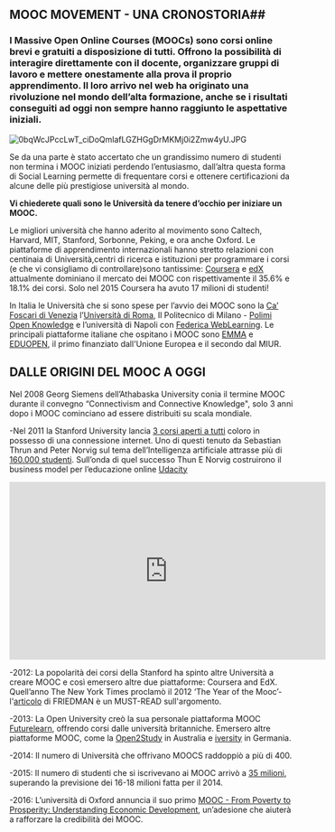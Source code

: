 
## MOOC MOVEMENT - UNA CRONOSTORIA##

### I Massive Open Online Courses (MOOCs) sono corsi online brevi e gratuiti a disposizione di tutti. Offrono la possibilità di interagire direttamente con il docente, organizzare gruppi di lavoro e mettere onestamente alla prova il proprio apprendimento. Il loro arrivo nel web ha originato una rivoluzione nel mondo dell’alta formazione, anche se i risultati conseguiti ad oggi non sempre hanno raggiunto le aspettative iniziali.

![0bqWcJPccLwT_ciDoQmlafLGZHGgDrMKMj0i2Zmw4yU.JPG]({{site.baseurl}}/_posts/0bqWcJPccLwT_ciDoQmlafLGZHGgDrMKMj0i2Zmw4yU.JPG)


Se da una parte è stato accertato che un grandissimo numero di studenti non termina i MOOC iniziati perdendo l’entusiasmo, dall’altra questa forma di Social Learning permette di frequentare corsi e ottenere certificazioni da alcune delle più prestigiose università al mondo. 

**Vi chiederete quali sono le Università da tenere d’occhio per iniziare un MOOC.**

Le migliori università che hanno aderito al movimento sono  Caltech, Harvard, MIT, Stanford, Sorbonne, Peking, e ora anche Oxford.
Le piattaforme di apprendimento internazionali hanno stretto relazioni con centinaia di Università,centri di ricerca e istituzioni per programmare i corsi (e che vi consigliamo di controllare)sono tantissime: [Coursera](https://www.coursera.org/) e [edX](https://www.edx.org/)  attualmente dominiano il mercato dei MOOC con rispettivamente il 35.6% e 18.1%  dei corsi.  Solo nel 2015 Coursera ha avuto 17 milioni di studenti!

In Italia le Università che si sono spese per l’avvio dei MOOC sono la [Ca’ Foscari di Venezia](http://ok.unive.it/) l’[Università di Roma](https://www.coursera.org/sapienza), Il Politecnico di Milano - [Polimi Open Knowledge](https://www.pok.polimi.it/) e l’università di Napoli con [Federica WebLearning](http://www.federica.eu/). Le principali piattaforme italiane che ospitano i MOOC sono [EMMA](http://platform.europeanmoocs.eu/) e [EDUOPEN](http://eduopen.org/), il primo finanziato dall'Unione Europea e il secondo dal MIUR.

## DALLE ORIGINI DEL MOOC A OGGI 
Nel 2008 Georg Siemens dell’Athabaska University conia il termine MOOC durante il convegno “Connectivism and Connective Knowledge", solo 3 anni dopo i MOOC cominciano ad essere distribuiti su scala mondiale.

-Nel 2011 la Stanford University lancia [3 corsi aperti a tutti](http://ai.stanford.edu/~ang/papers/mooc14-OriginsOfModernMOOC.pdf) coloro in possesso di una connessione internet. Uno di questi tenuto da Sebastian Thrun and Peter Norvig sul tema dell’Intelligenza artificiale attrasse più di [160.000 studenti](https://www.wired.com/2012/03/ff_aiclass/). Sull’onda di quel successo Thun E Norvig costruirono il business model per l’educazione online [Udacity](https://www.udacity.com/)

 <iframe width="560" height="315" src="https://www.youtube.com/embed/tYclUdcsdeo" frameborder="0" allowfullscreen></iframe>

-2012: La popolarità dei corsi della Stanford ha spinto altre Università a creare MOOC e così emersero altre due piattaforme: Coursera and EdX.  Quell’anno The New York Times proclamò il 2012 ‘The Year of the Mooc’- l'[articolo](http://www.nytimes.com/2012/05/16/opinion/friedman-come-the-revolution.html?_r=0) di FRIEDMAN è un MUST-READ sull'argomento.

-2013: La Open University creò la sua personale piattaforma MOOC [Futurelearn](https://www.futurelearn.com/), offrendo corsi dalle università britanniche. Emersero altre piattaforme MOOC, come la [Open2Study](http://moocnewsandreviews.com/aussie-collaborative-launches-new-mooc-platform-open2study/) in Australia e [iversity](https://iversity.org/) in Germania.

-2014: Il numero di Università che offrivano MOOCS raddoppiò a più di 400. 

-2015: Il numero di studenti che si iscrivevano ai MOOC arrivò a [35 milioni](https://www.class-central.com/report/moocs-2015-stats/), superando la previsione dei 16-18 milioni fatta per il 2014.

-2016: L’università di Oxford annuncia il suo primo [MOOC -  From Poverty to Prosperity: Understanding Economic Development](https://www.edx.org/course/poverty-prosperity-understanding-oxfordx-oxbsg01x), un’adesione che aiuterà a rafforzare la credibilità dei MOOC.
